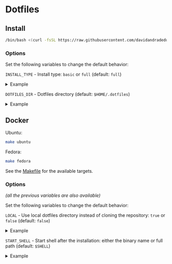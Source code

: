 # Dotfiles

## Install

```sh
/bin/bash <(curl -fsSL https://raw.githubusercontent.com/davidandradeduarte/dot/HEAD/install.sh)
```

### Options

Set the following variables to change the default behavior:

`INSTALL_TYPE` - Install type: `basic` or `full` (default: `full`)

<details>
  <summary>Example</summary>
  
```sh
INSTALL_TYPE=basic /bin/bash <(curl -fsSL https://raw.githubusercontent.com/davidandradeduarte/dot/HEAD/install.sh)
```

</details>

`DOTFILES_DIR` - Dotfiles directory (default: `$HOME/.dotfiles`)

<details>
  <summary>Example</summary>
  
```sh
DOTFILES_DIR=$HOME/.dotfiles /bin/bash <(curl -fsSL https://raw.githubusercontent.com/davidandradeduarte/dot/HEAD/install.sh)
```

</details>

## Docker

Ubuntu:

```sh
make ubuntu
```

Fedora:

```sh
make fedora
```

See the [Makefile](Makefile) for the available targets.

### Options

_(all the previous variables are also available)_

Set the following variables to change the default behavior:

`LOCAL` - Use local dotfiles directory instead of cloning the repository: `true` or `false` (default: `false`)

<details>
  <summary>Example</summary>
  
```sh
make ubuntu LOCAL=true
```

</details>

`START_SHELL` - Start shell after the installation: either the binary name or full path (default: `$SHELL`)

<details>
  <summary>Example</summary>
  
```sh
make ubuntu START_SHELL=/bin/zsh
```

</details>
